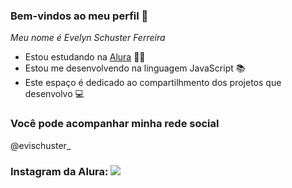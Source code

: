 ### Bem-vindos ao meu perfil 🌻

_Meu nome é Evelyn Schuster Ferreira_

- Estou estudando na [Alura](https://www.alura.com.br) 👩‍🎓
- Estou me desenvolvendo na linguagem JavaScript 📚
- Este espaço é dedicado ao compartilhmento dos projetos que desenvolvo 💻

### Você pode acompanhar minha rede social

@evischuster_

### Instagram da Alura: [![](https://img.shields.io/badge/Instagram-E4405F?style=for-the-badge&logo=instagram&logoColor=white)](https://www.instagram.com/aluraonline/)



  
